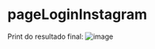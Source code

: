 # pageLoginInstagram

Print do resultado final:
![image](https://user-images.githubusercontent.com/74618973/181863458-fb8707ec-2357-4d00-adf7-77b15bdd16ff.png)
